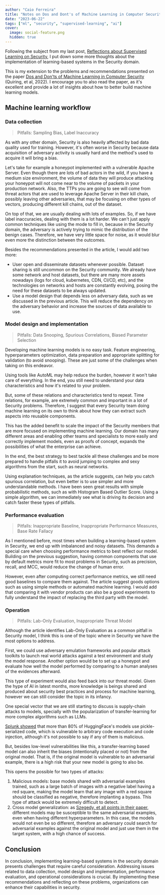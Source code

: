 ```yaml
---
author: "Caio Ferreira"
title: "Notes on Dos and Dont's of Machine Learning in Computer Security"
date: "2023-06-22"
tags: ["ml", "security", "supervised-learning", "ai"]
cover:
  image: social-feature.png
  hidden: true
---
```


Following the subject from my last post, [Reflections about Supervised Learning on Security](https://caioferreira.dev/posts/reflections-supervised-ml/reflections-supervised-learning-in-security/), I put down some more thoughts about the implementation of learning-based systems in the Security domain.

This is my extension to the problems and recommendations presented on the paper [Dos and Don'ts of Machine Learning in Computer Security](https://mlsec.org/docs/2022-sec.pdf) (Quiring, et al, 2022). I encourage you to also read the paper, as it's excellent and provide a lot of insights about how to better build machine learning models.

## Machine learning workflow

### Data collection

> Pitfalls: Sampling Bias, Label Inaccuracy

As with any other domain, Security is also heavily affected by bad data quality used for training. However, it's often worse in Security because data acquisition of adversary activity is usually hard and the method's used to acquire it will bring a bias.

Let's take for example a honeypot implemented with a vulnerable Apache Server. Even though there are lots of bad actors in the wild, if you have a medium size environment, the volume of data they will produce attacking your honeypot will not come near to the volume of packets in your production network. Also, the TTPs you are going to see will come from threat actors that are used to leverage Apache Server in their kill chain, possibly leaving other adversaries, that may be focusing on other types of vectors, producing different kill chains, out of the dataset.

On top of that, we are usually dealing with lots of examples. So, if we have label inaccuracies, dealing with them is a lot harder. We can't just apply common techniques like using the mode to fill in, because in the Security domain, the adversary is actively trying to mimic the distribution of the benign cases. Therefore, we have very little space for noise, as it would blur even more the distinction between the outcomes.

Besides the recommendations presented in the article, I would add two more:

- User open and disseminate datasets whenever possible. Dataset sharing is still uncommon on the Security community. We already have some network and host datasets, but there are many more assets nowadays (logs for cloud, kubernetes, CDN, CI/CD, etc), and the technologies on networks and hosts are constantly evolving, posing the need for these datasets to be always updated.
- Use a model design that depends less on adversary data, such as we discussed in the previous article. This will reduce the dependency on the adversary behavior and increase the sources of data available to use.

### Model design and implementation

> Pitfalls: Data Snooping, Spurious Correlations, Biased Parameter Selection

Developing machine learning models is no easy task. Feature engineering, hyperparameters optimization, data preparation and appropriate splitting for validation (to avoid snooping). These are just some of the challenges when taking on this endeavor.

Using tools like AutoML may help reduce the burden, however it won't take care of everything. In the end, you still need to understand your data characteristics and how it's related to your problem.

But, some of these relations and characteristics tend to repeat. Time relations, for example, are extremely common and important in a lot of Security problems. Therefore, I suggest that every Security team doing machine learning on its own to think about how they can extract such aspects into reusable components.

This has the added benefit to scale the impact of the Security members that are more focused on implementing machine learning. Our domain has many different areas and enabling other teams and specialists to more easily and correctly implement models, even as proofs of concept, expands the possibilities of what the enterprise can achieve.

In the end, the best strategy to best tackle all these challenges and be more prepared to handle pitfalls it to avoid jumping to complex and sexy algorithms from the start, such as neural networks.

Using explanation techniques, as the article suggests, can help you catch spurious correlation, but even better is to use simpler and more understandable methods. I have been seen great results with simple probabilistic methods, such as with Histogram Based Outlier Score. Using a simple algorithm, we can immediately see what is driving its decision and catch faster these types of pitfalls.

### Performance evaluation

> Pitfalls: Inappropriate Baseline, Inappropriate Performance Measures, Base Rate Fallacy

As I mentioned before, most times when building a learning-based system in Security, we end up with imbalanced and noisy datasets. This demands a special care when choosing performance metrics to best reflect our model. Building on the previous suggestion, having common components that use by default metrics more fit to most problems in Security, such as precision, recall, and MCC, would reduce the change of human error.

However, even after computing correct performance metrics, we still need good baselines to compare them against. The article suggest goods options such as using simple methods or automated machine learning. I would add that comparing it with vendor products can also be a good experiments to fully understand the impact of replacing the third party with the model.

### Operation

> Pitfalls: Lab-Only Evaluation, Inappropriate Threat Model

Although the article identifies Lab-Only Evaluation as a common pitfall in Security model, I think this is one of the topic where in Security we have the most options to address.

First, we could use adversary emulation frameworks and popular attack toolkits to launch real world attacks against a test environment and study the model response. Another option would be to set up a honeypot and evaluate how well the model performed by comparing to a human analyses of the evidences afterward.

This type of experiment would also feed back into our threat model. Given the hype of AI in latest months, more knowledge is beings shared and produced about security best practices and process for machine learning, however we can still consider the topic in its infancy.

One special vector that we are still starting to discuss is supply-chain attacks to models, specially with the popularization of transfer-learning for more complex algorithms such as LLMs.

[Splunk showed](https://www.splunk.com/en_us/blog/security/paws-in-the-pickle-jar-risk-vulnerability-in-the-model-sharing-ecosystem.html) that more than 80% of HuggingFace's models use pickle-serialized code, which is vulnerable to arbitrary code execution and code injection, although it's not possible to say if any of them is malicious.

But, besides low-level vulnerabilities like this, a transfer-learning based model can also inherit the biases (intentionally placed or not) from the original model. That is, if the original model is vulnerable to an adversarial example, there is a high risk that your new model is going to also be.

This opens the possible for two types of attacks:

1. Malicious models: base models shared with adversarial examples trained, such as a large batch of images with a negative label having a red square, making the model learn that any image with a red square should be classified as negative, therefore implanting a bypass. This type of attack would be extremely difficult to detect.
2. Cross model generalization: as [Szegedy, et all points in their paper](https://arxiv.org/pdf/1312.6199.pdf), different models may be susceptible to the same adversarial examples, even when having different hyperparameters. In this case, the models would not even be so different, therefore an adversary could search for adversarial examples against the original model and just use them in the target system, with a high chance of success.

## Conclusion

In conclusion, implementing learning-based systems in the security domain presents challenges that require careful consideration. Addressing issues related to data collection, model design and implementation, performance evaluation, and operational considerations is crucial. By implementing these recommendations and reflecting on these problems, organizations can enhance their capabilities in security.
